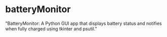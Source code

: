 # batteryMonitor
"BatteryMonitor: A Python GUI app that displays battery status and notifies when fully charged using tkinter and psutil."
